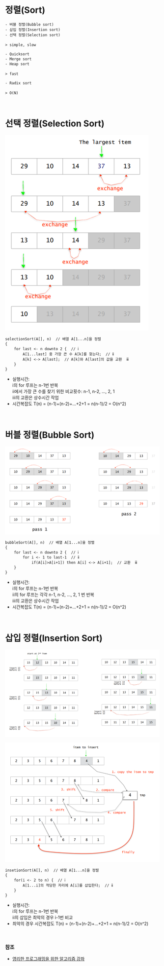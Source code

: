 # 정렬(Sort)

```
- 버블 정렬(Bubble sort)
- 삽입 정렬(Insertion sort)
- 선택 정렬(Selection sort)

> simple, slow
```

```
- Quicksort
- Merge sort
- Heap sort

> fast
```

```
- Radix sort

> O(N)
```

<br>

# 선택 정렬(Selection Sort)

![Selection Sort](./ALGORITHM/img/selection_sort.png)

```
selectionSort(A[], n)  // 배열 A[1...n]을 정렬
{
    for last <- n downto 2 {  // ⅰ
        A[1...last] 중 가장 큰 수 A[k]를 찾는다;  // ⅱ
        A[k] <-> A[last];  // A[k]와 A[last]의 값을 교환  ⅲ
    }
}
```

- 실행시간: <br>
  ⅰ의 for 루프는 n-1번 반복 <br>
  ⅱ에서 가장 큰 수를 찾기 위한 비교횟수: n-1, n-2, ..., 2, 1 <br>
  ⅲ의 교환은 상수시간 작업 <br>
- 시간복잡도 T(n) = (n-1)+(n-2)+...+2+1 = n(n-1)/2 = O(n^2)

<br>

# 버블 정렬(Bubble Sort)

![Bubble Sort](./ALGORITHM/img/bubble_sort.png)

```
bubbleSort(A[], n)  // 배열 A[1...n]을 정렬
{
    for last <- n downto 2 {  // ⅰ
        for i <- 1 to last-1  // ⅱ
            if(A[i]>A[i+1]) then A[i] <-> A[i+1];  // 교환  ⅲ
    }
}
```

- 실행시간: <br>
  ⅰ의 for 루프는 n-1번 반복 <br>
  ⅱ의 for 루프는 각각 n-1, n-2, ..., 2, 1 번 반복 <br>
  ⅲ의 교환은 상수시간 작업 <br>
- 시간복잡도 T(n) = (n-1)+(n-2)+...+2+1 = n(n-1)/2 = O(n^2)

<br>

# 삽입 정렬(Insertion Sort)

![Insertion Sort](./ALGORITHM/img/insertion_sort.png)

![Insertion](/ALGORITHM/img/insertion.png)

```
insetionSort(A[], n)  // 배열 A[1...n]을 정렬
{
    for(i <- 2 to n) {  // ⅰ
        A[1...i]의 적당한 자리에 A[i]를 삽입한다;  // ⅱ
    }
}
```

- 실행시간: <br>
  ⅰ의 for 루프는 n-1번 반복 <br>
  ⅱ의 삽입은 최악의 경우 i-1번 비교 <br>
- 최악의 경우 시간복잡도 T(n) = (n-1)+(n-2)+...+2+1 = n(n-1)/2 = O(n^2)

<br>

### 참조

- [영리한 프로그래밍을 위한 알고리즘 강좌](https://www.inflearn.com/course/%EC%95%8C%EA%B3%A0%EB%A6%AC%EC%A6%98-%EA%B0%95%EC%A2%8C/dashboard)
